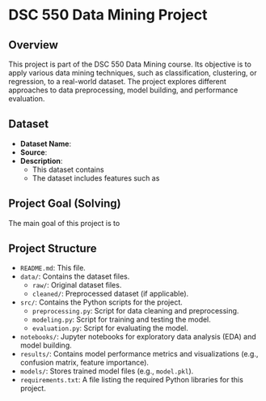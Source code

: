 # DSC 550 Data Mining Project

## Overview
This project is part of the DSC 550 Data Mining course. Its objective is to apply various data mining techniques, such as classification, clustering, or regression, to a real-world dataset. The project explores different approaches to data preprocessing, model building, and performance evaluation.

## Dataset
- **Dataset Name**:
- **Source**:
- **Description**: 
  - This dataset contains 
  - The dataset includes features such as 
  
## Project Goal (Solving)
The main goal of this project is to 

## Project Structure

- `README.md`: This file.
- `data/`: Contains the dataset files.
  - `raw/`: Original dataset files.
  - `cleaned/`: Preprocessed dataset (if applicable).
- `src/`: Contains the Python scripts for the project.
  - `preprocessing.py`: Script for data cleaning and preprocessing.
  - `modeling.py`: Script for training and testing the model.
  - `evaluation.py`: Script for evaluating the model.
- `notebooks/`: Jupyter notebooks for exploratory data analysis (EDA) and model building.
- `results/`: Contains model performance metrics and visualizations (e.g., confusion matrix, feature importance).
- `models/`: Stores trained model files (e.g., `model.pkl`).
- `requirements.txt`: A file listing the required Python libraries for this project.
